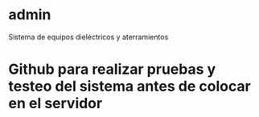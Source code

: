 # admin

Sistema de equipos dieléctricos y aterramientos

# Github para realizar pruebas y testeo del sistema antes de colocar en el servidor

